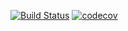 [![Build Status](https://app.travis-ci.com/MishailEx/job4j_threads.svg?branch=master)](https://app.travis-ci.com/MishailEx/job4j_threads)
[![codecov](https://codecov.io/gh/MishailEx/job4j_threads/branch/master/graph/badge.svg?token=ARP29CZODH)](https://codecov.io/gh/MishailEx/job4j_threads)